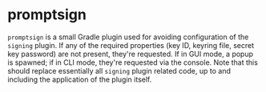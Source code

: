 # promptsign

`promptsign` is a small Gradle plugin used for
avoiding configuration of the `signing` plugin.
If any of the required properties (key ID, keyring
file, secret key password) are not present, they're
requested. If in GUI mode, a popup is spawned; if in
CLI mode, they're requested via the console.
Note that this should replace essentially all `signing`
plugin related code, up to and including the application
of the plugin itself.
